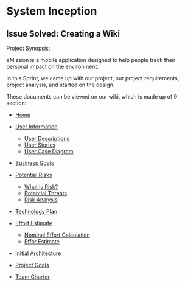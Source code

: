 # System Inception
## Issue Solved: Creating a Wiki

Project Synopsis: 

eMission is a mobile application designed to help people track their personal impact on the environment.

In this Sprint, we came up with our project, our project requirements, project analysis, and started on the design.

These documents can be viewed on our wiki, which is made up of 9 section:
- [Home](https://github.com/DUCS-SE/eMission/wiki)
- [User Information](https://github.com/DUCS-SE/eMission/wiki/User-Information)
    - [User Descriptions](https://github.com/DUCS-SE/eMission/wiki/User-Information#user-descriptions)
    - [User Stories](https://github.com/DUCS-SE/eMission/wiki/User-Information#user-descriptions)
    - [User Case Diagram](https://github.com/DUCS-SE/eMission/wiki/User-Information#user-case-diagram)
- [Business Goals](https://github.com/DUCS-SE/eMission/wiki/Business-Go)
- [Potential Risks](https://github.com/DUCS-SE/eMission/wiki/Potential-Risks)
    - [What is Risk?](https://github.com/DUCS-SE/eMission/wiki/Potential-Risks#what-is-risk)
    - [Potential Threats](https://github.com/DUCS-SE/eMission/wiki/Potential-Risks#potential-threats)
    - [Risk Analysis](https://github.com/DUCS-SE/eMission/wiki/Potential-Risks#risk-analysis)
- [Technology Plan](https://github.com/DUCS-SE/eMission/wiki/Technology-Plan)
- [Effort Estimate](https://github.com/DUCS-SE/eMission/wiki/Effort-Estimate)

    - [Nominal Effort Calculation](https://github.com/DUCS-SE/eMission/wiki/Effort-Estimate#nominal-effort-calculation)
    - [Effor Estimate](https://github.com/DUCS-SE/eMission/wiki/Effort-Estimate#effort-estimate-1)
- [Initial Architecture](https://github.com/DUCS-SE/eMission/wiki/Initial-Architecture)
- [Project Goals](https://github.com/DUCS-SE/eMission/wiki/Project-Goals)
- [Team Charter](https://github.com/DUCS-SE/eMission/wiki/Team-Charter)



